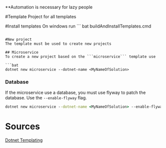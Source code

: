**Automation is necessary for lazy people

#Template
Project for all templates

#Install templates
On windows run ``` bat
buildAndInstallTemplates.cmd
``` to install all templates.

#New project
The template must be used to create new projects

## Microservice
To create a new project based on the ```microservice``` template use  

```bat
dotnet new microservice --dotnet-name <MyNameOfSolution>
``` 

### Database
If the microservice use a database, you must use flyway to patch the database. Use the ```--enable-flyway``` flag.

```bat
dotnet new microservice --dotnet-name <MyNameOfSolution> --enable-flyway
```

# Sources
[Dotnet Templating](https://github.com/dotnet/templating/wiki)